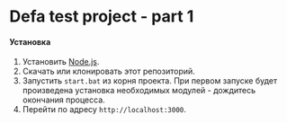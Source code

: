 # Defa test project - part 1

#### Установка
1. Установить [Node.js](https://nodejs.org/en/download/).
2. Скачать или клонировать этот репозиторий.
3. Запустить `start.bat` из корня проекта. При первом запуске будет произведена установка необходимых модулей - дождитесь окончания процесса.
4. Перейти по адресу `http://localhost:3000`.
